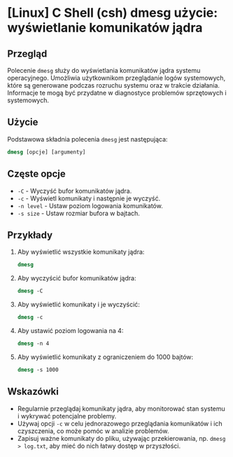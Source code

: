 # [Linux] C Shell (csh) dmesg użycie: wyświetlanie komunikatów jądra

## Przegląd
Polecenie `dmesg` służy do wyświetlania komunikatów jądra systemu operacyjnego. Umożliwia użytkownikom przeglądanie logów systemowych, które są generowane podczas rozruchu systemu oraz w trakcie działania. Informacje te mogą być przydatne w diagnostyce problemów sprzętowych i systemowych.

## Użycie
Podstawowa składnia polecenia `dmesg` jest następująca:

```csh
dmesg [opcje] [argumenty]
```

## Częste opcje
- `-C` - Wyczyść bufor komunikatów jądra.
- `-c` - Wyświetl komunikaty i następnie je wyczyść.
- `-n level` - Ustaw poziom logowania komunikatów.
- `-s size` - Ustaw rozmiar bufora w bajtach.

## Przykłady
1. Aby wyświetlić wszystkie komunikaty jądra:
   ```csh
   dmesg
   ```

2. Aby wyczyścić bufor komunikatów jądra:
   ```csh
   dmesg -C
   ```

3. Aby wyświetlić komunikaty i je wyczyścić:
   ```csh
   dmesg -c
   ```

4. Aby ustawić poziom logowania na 4:
   ```csh
   dmesg -n 4
   ```

5. Aby wyświetlić komunikaty z ograniczeniem do 1000 bajtów:
   ```csh
   dmesg -s 1000
   ```

## Wskazówki
- Regularnie przeglądaj komunikaty jądra, aby monitorować stan systemu i wykrywać potencjalne problemy.
- Używaj opcji `-c` w celu jednorazowego przeglądania komunikatów i ich czyszczenia, co może pomóc w analizie problemów.
- Zapisuj ważne komunikaty do pliku, używając przekierowania, np. `dmesg > log.txt`, aby mieć do nich łatwy dostęp w przyszłości.